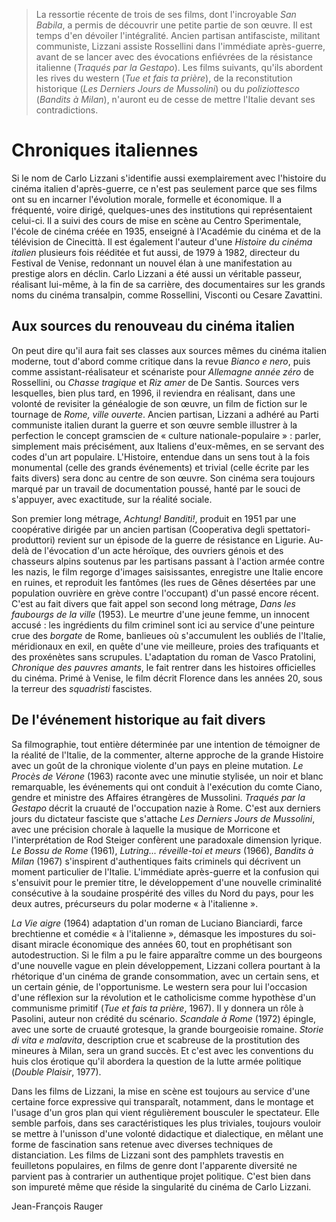 > La ressortie récente de trois de ses films, dont l'incroyable _San Babila_, a permis de découvrir une petite partie de son œuvre. Il est temps d'en dévoiler l'intégralité. Ancien partisan antifasciste, militant communiste, Lizzani assiste Rossellini dans l'immédiate après-guerre, avant de se lancer avec des évocations enfiévrées de la résistance italienne (_Traqués par la Gestapo_). Les films suivants, qu'ils abordent les rives du western (_Tue et fais ta prière_), de la reconstitution historique (_Les Derniers Jours de Mussolini_) ou du _poliziottesco_ (_Bandits à Milan_), n'auront eu de cesse de mettre l'Italie devant ses contradictions.

# Chroniques italiennes

Si le nom de Carlo Lizzani s'identifie aussi exemplairement avec l'histoire du cinéma italien d'après-guerre, ce n'est pas seulement parce que ses films ont su en incarner l'évolution morale, formelle et économique. Il a fréquenté, voire dirigé, quelques-unes des institutions qui représentaient celui-ci. Il a suivi des cours de mise en scène au Centro Sperimentale, l'école de cinéma créée en 1935, enseigné à l'Académie du cinéma et de la télévision de Cinecittà. Il est également l'auteur d'une _Histoire du cinéma italien_ plusieurs fois rééditée et fut aussi, de 1979 à 1982, directeur du Festival de Venise, redonnant un nouvel élan à une manifestation au prestige alors en déclin. Carlo Lizzani a été aussi un véritable passeur, réalisant lui-même, à la fin de sa carrière, des documentaires sur les grands noms du cinéma transalpin, comme Rossellini, Visconti ou Cesare Zavattini.

## Aux sources du renouveau du cinéma italien

On peut dire qu'il aura fait ses classes aux sources mêmes du cinéma italien moderne, tout d'abord comme critique dans la revue _Bianco e nero_, puis comme assistant-réalisateur et scénariste pour _Allemagne année zéro_ de Rossellini, ou _Chasse tragique_ et _Riz amer_ de De Santis. Sources vers lesquelles, bien plus tard, en 1996, il reviendra en réalisant, dans une volonté de revisiter la généalogie de son œuvre, un film de fiction sur le tournage de _Rome, ville ouverte_. Ancien partisan, Lizzani a adhéré au Parti communiste italien durant la guerre et son œuvre semble illustrer à la perfection le concept gramscien de « culture nationale-populaire » : parler, simplement mais précisément, aux Italiens d'eux-mêmes, en se servant des codes d'un art populaire. L'Histoire, entendue dans un sens tout à la fois monumental (celle des grands événements) et trivial (celle écrite par les faits divers) sera donc au centre de son œuvre. Son cinéma sera toujours marqué par un travail de documentation poussé, hanté par le souci de s'appuyer, avec exactitude, sur la réalité sociale.

Son premier long métrage, _Achtung! Banditi!_, produit en 1951 par une coopérative dirigée par un ancien partisan (Cooperativa degli spettatori-produttori) revient sur un épisode de la guerre de résistance en Ligurie. Au-delà de l'évocation d'un acte héroïque, des ouvriers génois et des chasseurs alpins soutenus par les partisans passant à l'action armée contre les nazis, le film regorge d'images saisissantes, enregistre une Italie encore en ruines, et reproduit les fantômes (les rues de Gênes désertées par une population ouvrière en grève contre l'occupant) d'un passé encore récent. C'est au fait divers que fait appel son second long métrage, _Dans les faubourgs de la ville_ (1953). Le meurtre d'une jeune femme, un innocent accusé : les ingrédients du film criminel sont ici au service d'une peinture crue des _borgate_ de Rome, banlieues où s'accumulent les oubliés de l'Italie, méridionaux en exil, en quête d'une vie meilleure, proies des trafiquants et des proxénètes sans scrupules. L'adaptation du roman de Vasco Pratolini, _Chronique des pauvres amants_, le fait rentrer dans les histoires officielles du cinéma. Primé à Venise, le film décrit Florence dans les années 20, sous la terreur des _squadristi_ fascistes.

## De l'événement historique au fait divers

Sa filmographie, tout entière déterminée par une intention de témoigner de la réalité de l'Italie, de la commenter, alterne approche de la grande Histoire avec un goût de la chronique violente d'un pays en pleine mutation. _Le Procès de Vérone_ (1963) raconte avec une minutie stylisée, un noir et blanc remarquable, les événements qui ont conduit à l'exécution du comte Ciano, gendre et ministre des Affaires étrangères de Mussolini. _Traqués par la Gestapo_ décrit la cruauté de l'occupation nazie à Rome. C'est aux derniers jours du dictateur fasciste que s'attache _Les Derniers Jours de Mussolini_, avec une précision chorale à laquelle la musique de Morricone et l'interprétation de Rod Steiger confèrent une paradoxale dimension lyrique. _Le Bossu de Rome_ (1961), _Lutring... réveille-toi et meurs_ (1966), _Bandits à Milan_ (1967) s'inspirent d'authentiques faits criminels qui décrivent un moment particulier de l'Italie. L'immédiate après-guerre et la confusion qui s'ensuivit pour le premier titre, le développement d'une nouvelle criminalité consécutive à la soudaine prospérité des villes du Nord du pays, pour les deux autres, précurseurs du polar moderne « à l'italienne ».

_La Vie aigre_ (1964) adaptation d'un roman de Luciano Bianciardi, farce brechtienne et comédie « à l'italienne », démasque les impostures du soi-disant miracle économique des années 60, tout en prophétisant son autodestruction. Si le film a pu le faire apparaître comme un des bourgeons d'une nouvelle vague en plein développement, Lizzani collera pourtant à la rhétorique d'un cinéma de grande consommation, avec un certain sens, et un certain génie, de l'opportunisme. Le western sera pour lui l'occasion d'une réflexion sur la révolution et le catholicisme comme hypothèse d'un communisme primitif (_Tue et fais ta prière_, 1967). Il y donnera un rôle à Pasolini, auteur non crédité du scénario. _Scandale à Rome_ (1972) épingle, avec une sorte de cruauté grotesque, la grande bourgeoisie romaine. _Storie di vita e malavita_, description crue et scabreuse de la prostitution des mineures à Milan, sera un grand succès. Et c'est avec les conventions du huis clos érotique qu'il abordera la question de la lutte armée politique (_Double Plaisir_, 1977).

Dans les films de Lizzani, la mise en scène est toujours au service d'une certaine force expressive qui transparaît, notamment, dans le montage et l'usage d'un gros plan qui vient régulièrement bousculer le spectateur. Elle semble parfois, dans ses caractéristiques les plus triviales, toujours vouloir se mettre à l'unisson d'une volonté didactique et dialectique, en mêlant une forme de fascination sans retenue avec diverses techniques de distanciation. Les films de Lizzani sont des pamphlets travestis en feuilletons populaires, en films de genre dont l'apparente diversité ne parvient pas à contrarier un authentique projet politique. C'est bien dans son impureté même que réside la singularité du cinéma de Carlo Lizzani.

<div class="author">Jean-François Rauger</div>
